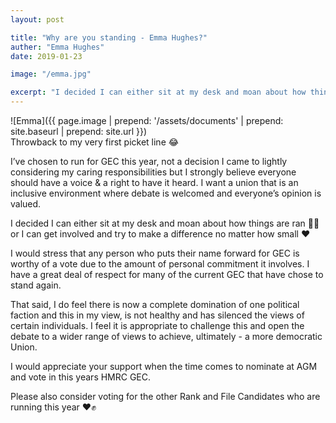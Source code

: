 ```yaml
---
layout: post

title: "Why are you standing - Emma Hughes?"
auther: "Emma Hughes"
date: 2019-01-23

image: "/emma.jpg"

excerpt: "I decided I can either sit at my desk and moan about how things are ran 🤷‍♀️ or I can get involved and try to make a difference no matter how small ❤️"
---
```

![Emma]({{ page.image | prepend: '/assets/documents' | prepend: site.baseurl | prepend: site.url }})  
Throwback to my very first picket line‬ 😂

‪I’ve chosen to run for GEC this year, not a decision I came to lightly considering my caring responsibilities but‬ I strongly believe everyone should have a voice & a right to have it heard. I want a union that is an inclusive environment where debate is welcomed and everyone’s opinion is valued. ‬

I decided I can either sit at my desk and moan about how things are ran 🤷‍♀️ or I can get involved and try to make a difference no matter how small ❤️

I would stress that any person who puts their name forward for GEC is worthy of a vote due to the amount of personal commitment it involves. I have a great deal of respect for many of the current GEC that have chose to stand again.

That said, I do feel there is now a complete domination of one political faction and this in my view, is not healthy and has silenced the views of certain individuals. I feel it is appropriate to challenge this and open the debate to a wider range of views to achieve, ultimately - a more democratic Union.

I would appreciate your support when the time comes to nominate at AGM and vote in this years HMRC GEC.

Please also consider voting for the other Rank and File Candidates who are running this year ❤️✊
